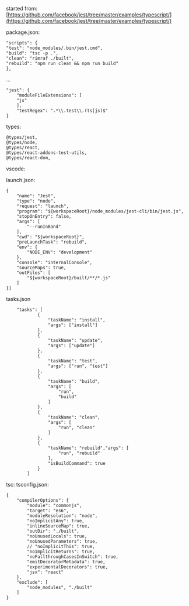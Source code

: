 started from: [https://github.com/facebook/jest/tree/master/examples/typescript/](https://github.com/facebook/jest/tree/master/examples/typescript/)

package.json:
    
    "scripts": {
    "test": "node_modules/.bin/jest.cmd",
    "build": "tsc -p .",
    "clean": "rimraf ./built",
    "rebuild": "npm run clean && npm run build"
    },

...

    "jest": {
        "moduleFileExtensions": [      
        "js"
        ],    
        "testRegex": ".*\\.test\\.(ts|js)$"
    }

types:

    @types/jest,
    @types/node,
    @types/react,
    @types/react-addons-test-utils,
    @types/react-dom,    

vscode:

launch.json:


    {
        "name": "Jest",
        "type": "node",
        "request": "launch",
        "program": "${workspaceRoot}/node_modules/jest-cli/bin/jest.js",
        "stopOnEntry": false,
        "args": [
            "--runInBand"            
        ],
        "cwd": "${workspaceRoot}",
        "preLaunchTask": "rebuild",        
        "env": {
            "NODE_ENV": "development"
        },
        "console": "internalConsole",
        "sourceMaps": true,
        "outFiles": [
            "${workspaceRoot}/built/**/*.js"
        ]                
    }]

tasks.json

        "tasks": [
                {
                    "taskName": "install",
                    "args": ["install"]
                },
                {
                    "taskName": "update",
                    "args": ["update"]
                },
                {
                    "taskName": "test",
                    "args": ["run", "test"]
                },
                {
                    "taskName": "build", 
                    "args": [
                        "run", 
                        "build"
                    ]
                },
                {
                    "taskName": "clean",
                    "args": [
                        "run", "clean"
                    ]
                },
                {
                    "taskName": "rebuild","args": [
                        "run", "rebuild"
                    ],
                    "isBuildCommand": true
                }
            ]

tsc:
tsconfig.json:

    {
        "compilerOptions": {
            "module": "commonjs",
            "target": "es6",
            "moduleResolution": "node",
            "noImplicitAny": true,
            "inlineSourceMap": true,
            "outDir": "./built",
            "noUnusedLocals": true,
            "noUnusedParameters": true,       
            // "noImplicitThis": true, 
            "noImplicitReturns": true,
            "noFallthroughCasesInSwitch": true,
            "emitDecoratorMetadata": true,
            "experimentalDecorators": true,
            "jsx": "react"
        },
        "exclude": [
            "node_modules", "./built"
        ]
    }    